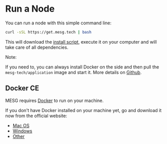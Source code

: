 # Run a Node

You can run a node with this simple command line:

```bash
curl -sSL https://get.mesg.tech | bash
```

This will download the [install script](https://get.mesg.tech), execute it on your computer and will take care of all dependencies.

Note:

If you need to, you can always install Docker on the side and then pull the `mesg-tech/application` image and start it. More details on [Github](https://github.com/mesg-foundation/application).

## Docker CE

MESG requires [Docker](https://www.docker.com/) to run on your machine.

If you don't have Docker installed on your machine yet, go and download it now from the official website:

* [Mac OS](https://www.docker.com/docker-mac)
* [Windows](https://www.docker.com/docker-windows)
* [Other](https://docs.docker.com/engine/installation/)

